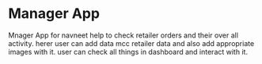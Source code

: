# Manager App
 Mnager App for navneet help to check retailer orders and their over all activity. herer user can add data mcc retailer data and also add appropriate images with it. user can check all things in dashboard and interact with it.
